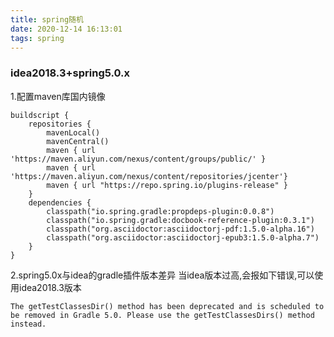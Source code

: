 ```yaml
---
title: spring随机
date: 2020-12-14 16:13:01
tags: spring
---
```

<!-- toc -->
### idea2018.3+spring5.0.x
1.配置maven库国内镜像
```
buildscript {
	repositories {
		mavenLocal()
		mavenCentral()
		maven { url 'https://maven.aliyun.com/nexus/content/groups/public/' }
		maven { url 'https://maven.aliyun.com/nexus/content/repositories/jcenter'}
		maven { url "https://repo.spring.io/plugins-release" }
	}
	dependencies {
		classpath("io.spring.gradle:propdeps-plugin:0.0.8")
		classpath("io.spring.gradle:docbook-reference-plugin:0.3.1")
		classpath("org.asciidoctor:asciidoctorj-pdf:1.5.0-alpha.16")
		classpath("org.asciidoctor:asciidoctorj-epub3:1.5.0-alpha.7")
	}
}
```

2.spring5.0x与idea的gradle插件版本差异
当idea版本过高,会报如下错误,可以使用idea2018.3版本
```
The getTestClassesDir() method has been deprecated and is scheduled to be removed in Gradle 5.0. Please use the getTestClassesDirs() method instead.
```
